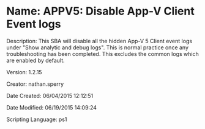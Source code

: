 ﻿# Name: APPV5: Disable App-V Client Event logs

Description: This SBA will disable all the hidden App-V 5 Client event logs under "Show analytic and debug logs". This is normal practice once any troubleshooting has been completed. This excludes the common logs which are enabled by default.

Version: 1.2.15

Creator: nathan.sperry

Date Created: 06/04/2015 12:12:51

Date Modified: 06/19/2015 14:09:24

Scripting Language: ps1

